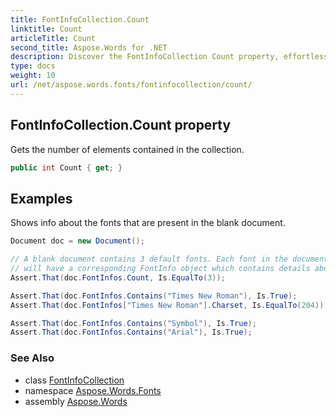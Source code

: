```yaml
---
title: FontInfoCollection.Count
linktitle: Count
articleTitle: Count
second_title: Aspose.Words for .NET
description: Discover the FontInfoCollection Count property, effortlessly retrieve the total number of elements in your collection for seamless data management.
type: docs
weight: 10
url: /net/aspose.words.fonts/fontinfocollection/count/
---
```

## FontInfoCollection.Count property

Gets the number of elements contained in the collection.

```csharp
public int Count { get; }
```

## Examples

Shows info about the fonts that are present in the blank document.

```csharp
Document doc = new Document();

// A blank document contains 3 default fonts. Each font in the document
// will have a corresponding FontInfo object which contains details about that font.
Assert.That(doc.FontInfos.Count, Is.EqualTo(3));

Assert.That(doc.FontInfos.Contains("Times New Roman"), Is.True);
Assert.That(doc.FontInfos["Times New Roman"].Charset, Is.EqualTo(204));

Assert.That(doc.FontInfos.Contains("Symbol"), Is.True);
Assert.That(doc.FontInfos.Contains("Arial"), Is.True);
```

### See Also

* class [FontInfoCollection](../)
* namespace [Aspose.Words.Fonts](../../../aspose.words.fonts/)
* assembly [Aspose.Words](../../../)
